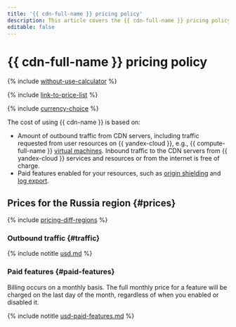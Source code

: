 ```yaml
---
title: '{{ cdn-full-name }} pricing policy'
description: This article covers the {{ cdn-full-name }} pricing policy.
editable: false
---
```


# {{ cdn-full-name }} pricing policy



{% include [without-use-calculator](../_includes/pricing/without-use-calculator.md) %}

{% include [link-to-price-list](../_includes/pricing/link-to-price-list.md) %}

{% include [currency-choice](../_includes/pricing/currency-choice.md) %}

The cost of using {{ cdn-name }} is based on:
* Amount of outbound traffic from CDN servers, including traffic requested from user resources on {{ yandex-cloud }}, e.g., {{ compute-full-name }} [virtual machines](../compute/concepts/vm.md). Inbound traffic to the CDN servers from {{ yandex-cloud }} services and resources or from the internet is free of charge.
* Paid features enabled for your resources, such as [origin shielding](concepts/origins-shielding.md) and [log export](concepts/logs.md).

## Prices for the Russia region {#prices}

{% include [pricing-diff-regions](../_includes/pricing-diff-regions.md) %}

### Outbound traffic {#traffic}



{% include notitle [usd.md](../_pricing/cdn/usd.md) %}


### Paid features {#paid-features}

Billing occurs on a monthly basis. The full monthly price for a feature will be charged on the last day of the month, regardless of when you enabled or disabled it.



{% include notitle [usd-paid-features.md](../_pricing/cdn/usd-paid-features.md) %}


